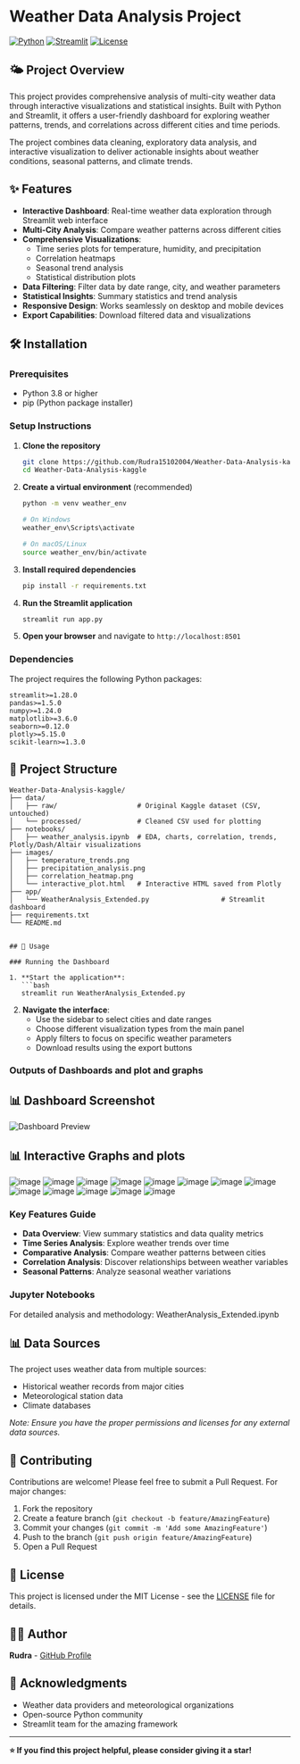 # Weather Data Analysis Project

[![Python](https://img.shields.io/badge/Python-3.8+-blue.svg)](https://www.python.org/downloads/)
[![Streamlit](https://img.shields.io/badge/Streamlit-1.28+-red.svg)](https://streamlit.io/)
[![License](https://img.shields.io/badge/License-MIT-green.svg)](LICENSE)

## 🌤️ Project Overview

This project provides comprehensive analysis of multi-city weather data through interactive visualizations and statistical insights. Built with Python and Streamlit, it offers a user-friendly dashboard for exploring weather patterns, trends, and correlations across different cities and time periods.

The project combines data cleaning, exploratory data analysis, and interactive visualization to deliver actionable insights about weather conditions, seasonal patterns, and climate trends.

## ✨ Features

- **Interactive Dashboard**: Real-time weather data exploration through Streamlit web interface
- **Multi-City Analysis**: Compare weather patterns across different cities
- **Comprehensive Visualizations**: 
  - Time series plots for temperature, humidity, and precipitation
  - Correlation heatmaps
  - Seasonal trend analysis
  - Statistical distribution plots
- **Data Filtering**: Filter data by date range, city, and weather parameters
- **Statistical Insights**: Summary statistics and trend analysis
- **Responsive Design**: Works seamlessly on desktop and mobile devices
- **Export Capabilities**: Download filtered data and visualizations

## 🛠️ Installation

### Prerequisites

- Python 3.8 or higher
- pip (Python package installer)

### Setup Instructions

1. **Clone the repository**
   ```bash
   git clone https://github.com/Rudra15102004/Weather-Data-Analysis-kaggle.git
   cd Weather-Data-Analysis-kaggle
   ```

2. **Create a virtual environment** (recommended)
   ```bash
   python -m venv weather_env
   
   # On Windows
   weather_env\Scripts\activate
   
   # On macOS/Linux
   source weather_env/bin/activate
   ```

3. **Install required dependencies**
   ```bash
   pip install -r requirements.txt
   ```

4. **Run the Streamlit application**
   ```bash
   streamlit run app.py
   ```

5. **Open your browser** and navigate to `http://localhost:8501`

### Dependencies

The project requires the following Python packages:

```
streamlit>=1.28.0
pandas>=1.5.0
numpy>=1.24.0
matplotlib>=3.6.0
seaborn>=0.12.0
plotly>=5.15.0
scikit-learn>=1.3.0
```

## 📁 Project Structure

```
Weather-Data-Analysis-kaggle/
├── data/
│   ├── raw/                    # Original Kaggle dataset (CSV, untouched)
│   └── processed/              # Cleaned CSV used for plotting
├── notebooks/
│   ├── weather_analysis.ipynb  # EDA, charts, correlation, trends, Plotly/Dash/Altair visualizations
├── images/
│   ├── temperature_trends.png
│   ├── precipitation_analysis.png
│   ├── correlation_heatmap.png
│   └── interactive_plot.html   # Interactive HTML saved from Plotly
├── app/
│   └── WeatherAnalysis_Extended.py                  # Streamlit dashboard 
├── requirements.txt
└── README.md


## 🚀 Usage

### Running the Dashboard

1. **Start the application**:
   ```bash
   streamlit run WeatherAnalysis_Extended.py
   ```

2. **Navigate the interface**:
   - Use the sidebar to select cities and date ranges
   - Choose different visualization types from the main panel
   - Apply filters to focus on specific weather parameters
   - Download results using the export buttons

### Outputs of Dashboards and plot and graphs 
## 📊 Dashboard Screenshot

![Dashboard Preview](https://github.com/Rudra15102004/Weather-Data-Analysis-kaggle/blob/main/images/Dashboard.png)

## 📊 Interactive Graphs and plots 

![image](https://github.com/Rudra15102004/Weather-Data-Analysis-kaggle/blob/main/images/Average%20Temp%20Overtime%20Graph.png)
![image](https://github.com/Rudra15102004/Weather-Data-Analysis-kaggle/blob/main/images/Avg%20Monthly%20Temp%20Range%20By%20City.png)
![image](https://github.com/Rudra15102004/Weather-Data-Analysis-kaggle/blob/main/images/Correlation%20Heatmap.png)
![image](https://github.com/Rudra15102004/Weather-Data-Analysis-kaggle/blob/main/images/Distribution%20Max%20Wind%20speed.png)
![image](https://github.com/Rudra15102004/Weather-Data-Analysis-kaggle/blob/main/images/Humidity%20VS%20Temperature%20(interactive).png)
![image](https://github.com/Rudra15102004/Weather-Data-Analysis-kaggle/blob/main/images/Temperature%20Overtime%20(inter%20active).png)
![image](https://github.com/Rudra15102004/Weather-Data-Analysis-kaggle/blob/main/images/Temperature%20Trend%20Over%20Time.png)
![image](https://github.com/Rudra15102004/Weather-Data-Analysis-kaggle/blob/main/images/Wind%20Speed%20Vs%20Temp%20by%20City.png)
![image](https://github.com/Rudra15102004/Weather-Data-Analysis-kaggle/blob/main/images/precipitation_analysis.png)
![image](https://github.com/Rudra15102004/Weather-Data-Analysis-kaggle/blob/main/images/Correlation%20between%20weather%20variables.png)
![image](https://github.com/Rudra15102004/Weather-Data-Analysis-kaggle/blob/main/images/Monthly%20Temperature%20distribution.png)
![image](https://github.com/Rudra15102004/Weather-Data-Analysis-kaggle/blob/main/images/Temperature%20trend.png)
![image](https://github.com/Rudra15102004/Weather-Data-Analysis-kaggle/blob/main/images/Temperature%20vs%20Precipitation.png)

### Key Features Guide

- **Data Overview**: View summary statistics and data quality metrics
- **Time Series Analysis**: Explore weather trends over time
- **Comparative Analysis**: Compare weather patterns between cities
- **Correlation Analysis**: Discover relationships between weather variables
- **Seasonal Patterns**: Analyze seasonal weather variations

### Jupyter Notebooks

For detailed analysis and methodology:
WeatherAnalysis_Extended.ipynb

## 📊 Data Sources

The project uses weather data from multiple sources:
- Historical weather records from major cities
- Meteorological station data
- Climate databases

*Note: Ensure you have the proper permissions and licenses for any external data sources.*

## 🤝 Contributing

Contributions are welcome! Please feel free to submit a Pull Request. For major changes:

1. Fork the repository
2. Create a feature branch (`git checkout -b feature/AmazingFeature`)
3. Commit your changes (`git commit -m 'Add some AmazingFeature'`)
4. Push to the branch (`git push origin feature/AmazingFeature`)
5. Open a Pull Request

## 📝 License

This project is licensed under the MIT License - see the [LICENSE](LICENSE) file for details.

## 👨‍💻 Author

**Rudra** - [GitHub Profile](https://github.com/Rudra15102004)

## 🙏 Acknowledgments

- Weather data providers and meteorological organizations
- Open-source Python community
- Streamlit team for the amazing framework

---

**⭐ If you find this project helpful, please consider giving it a star!**